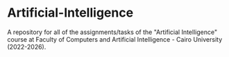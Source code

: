 # Artificial-Intelligence
A repository for all of the assignments/tasks of the "Artificial Intelligence" course at Faculty of Computers and Artificial Intelligence - Cairo University (2022-2026).

